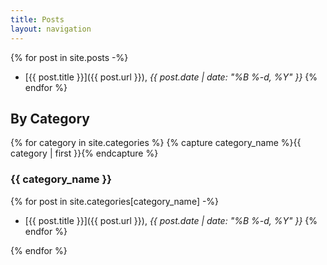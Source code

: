 ```yaml
---
title: Posts
layout: navigation
---
```


{% for post in site.posts -%}

* [{{ post.title }}]({{ post.url }}),
_{{ post.date | date: "%B %-d, %Y" }}_
{% endfor %}

## By Category

<!-- I dislike not being able to put proper line breaks in this for loop -->
{% for category in site.categories %}
{% capture category_name %}{{ category | first }}{% endcapture %}

### {{ category_name }}

{% for post in site.categories[category_name] -%}

* [{{ post.title }}]({{ post.url }}),
_{{ post.date | date: "%B %-d, %Y" }}_
{% endfor %}

{% endfor %}
